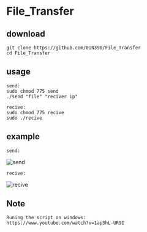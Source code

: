 # File_Transfer


download 
----------
```
git clone https://github.com/0UN390/File_Transfer 
cd File_Transfer
```


usage 
----------
```
send:
sudo chmod 775 send  
./send "file" "reciver ip" 

recive:
sudo chmod 775 recive 
sudo ./recive
```


example
----------
```
send:
```
![send](https://user-images.githubusercontent.com/97359380/158378893-f20faf36-23eb-433e-abea-e4efb6231ff3.PNG)

```
recive:
```

![recive](https://user-images.githubusercontent.com/97359380/158379003-312f8a92-0095-4972-9fb5-30cbabd54f7c.PNG)



Note
----------
```
Runing the script on windows:
https://www.youtube.com/watch?v=1ap3hL-UR9I
```


